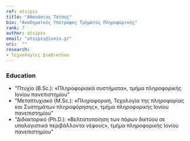```yaml
---
ref: atsipis
title: "Αθανάσιος Τσίπης"
bio: "Ακαδημαϊκός Υπότροφος Τμήματος Πληροφορικής"
rank: 7
author: atsipis
email: "atsipis@ionio.gr"
uri:  ""
research:
- Τεχνολογίες Διαδικτύου
---
```


### Education
  - "Πτυχίο (B.Sc.): «Πληροφοριακά συστήματα», τμήμα πληροφορικής Ιονίου πανεπιστημίου"
  - "Μεταπτυχιακό (M.Sc.): «Πληροφορική, Τεχολογία της πληροφορίας και Συστημάτων πληροφόρησης», τμήμα πληροφορικής Ιονίου πανεπιστημίου"
  - "Διδακτορικό (Ph.D.): «Βελτιστοποίηση των πόρων δικτύου σε υπολογιστικά περιβάλλοντα νέφους», τμήμα πληροφορικής Ιονίου πανεπιστημίου"  

